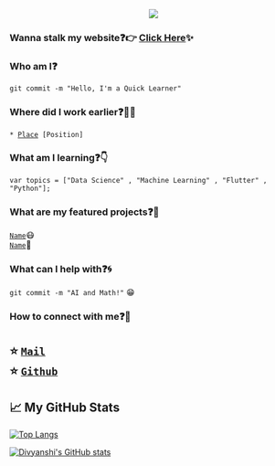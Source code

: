 <p align="center">
  <img src="https://github.com/divyanshijoshi/Divyanshi Joshi/blob/master/hello.gif">
</p>


### Wanna stalk my website:question::point_right: [Click Here](https://divyanshijoshi.github.io/):sparkles:

### Who am I:question: 
<code>git commit -m "Hello, I'm a Quick Learner"</code>

### Where did I work earlier:question::woman_technologist:
<code>* [Place](Link) [Position]</code>  
  
### What am I learning:question::point_down:	
<code>var topics = ["Data Science" , "Machine Learning" , "Flutter" , "Python"];</code>

### What are my featured projects:question::rocket:
<code>[Name](link)</code>:mask:  
<code>[Name](link)</code>:robot:     

### What can I help with:question::cyclone:
<code>git commit -m "AI and Math!"</code> :grin:

### How to connect with me:question::email:
:star: <code>[Mail](mailto:divyanshiijoshi@gmail.com)</code>    
:star: <code>[Github](https://github.com/divyanshijoshi)</code>  
---

## &#x1f4c8; My GitHub Stats

[![Top Langs](https://github-readme-stats.vercel.app/api/top-langs/?username=divyanshijoshi&hide=java,html,css&theme=radical)](https://github.com/divyanshijoshi/github-readme-stats)

[![Divyanshi's GitHub stats](https://github-readme-stats.vercel.app/api?username=divyanshijoshi&theme=radical)](https://github.com/divyanshijoshi/github-readme-stats)
